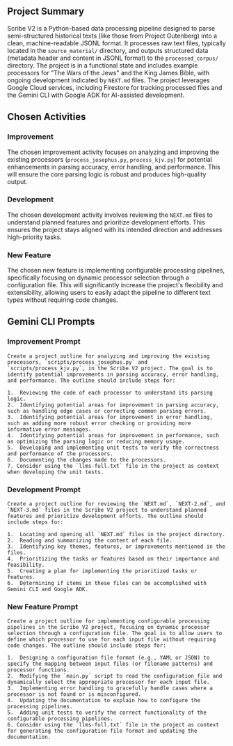## Project Summary

Scribe V2 is a Python-based data processing pipeline designed to parse semi-structured historical texts (like those from Project Gutenberg) into a clean, machine-readable JSONL format. It processes raw text files, typically located in the `source_material/` directory, and outputs structured data (metadata header and content in JSONL format) to the `processed_corpus/` directory. The project is in a functional state and includes example processors for "The Wars of the Jews" and the King James Bible, with ongoing development indicated by `NEXT.md` files. The project leverages Google Cloud services, including Firestore for tracking processed files and the Gemini CLI with Google ADK for AI-assisted development.

## Chosen Activities

### Improvement

The chosen improvement activity focuses on analyzing and improving the existing processors (`process_josephus.py`, `process_kjv.py`) for potential enhancements in parsing accuracy, error handling, and performance. This will ensure the core parsing logic is robust and produces high-quality output.

### Development

The chosen development activity involves reviewing the `NEXT.md` files to understand planned features and prioritize development efforts. This ensures the project stays aligned with its intended direction and addresses high-priority tasks.

### New Feature

The chosen new feature is implementing configurable processing pipelines, specifically focusing on dynamic processor selection through a configuration file. This will significantly increase the project's flexibility and extensibility, allowing users to easily adapt the pipeline to different text types without requiring code changes.

## Gemini CLI Prompts

### Improvement Prompt

```
Create a project outline for analyzing and improving the existing processors, `scripts/process_josephus.py` and `scripts/process_kjv.py`, in the Scribe V2 project. The goal is to identify potential improvements in parsing accuracy, error handling, and performance. The outline should include steps for:

1.  Reviewing the code of each processor to understand its parsing logic.
2.  Identifying potential areas for improvement in parsing accuracy, such as handling edge cases or correcting common parsing errors.
3.  Identifying potential areas for improvement in error handling, such as adding more robust error checking or providing more informative error messages.
4.  Identifying potential areas for improvement in performance, such as optimizing the parsing logic or reducing memory usage.
5.  Developing and implementing unit tests to verify the correctness and performance of the processors.
6.  Documenting the changes made to the processors.
7. Consider using the `llms-full.txt` file in the project as context when developing the unit tests.
```

### Development Prompt

```
Create a project outline for reviewing the `NEXT.md`, `NEXT-2.md`, and `NEXT-3.md` files in the Scribe V2 project to understand planned features and prioritize development efforts. The outline should include steps for:

1.  Locating and opening all `NEXT.md` files in the project directory.
2.  Reading and summarizing the content of each file.
3.  Identifying key themes, features, or improvements mentioned in the files.
4.  Prioritizing the tasks or features based on their importance and feasibility.
5.  Creating a plan for implementing the prioritized tasks or features.
6.  Determining if items in these files can be accomplished with Gemini CLI and Google ADK.
```

### New Feature Prompt

```
Create a project outline for implementing configurable processing pipelines in the Scribe V2 project, focusing on dynamic processor selection through a configuration file. The goal is to allow users to define which processor to use for each input file without requiring code changes. The outline should include steps for:

1.  Designing a configuration file format (e.g., YAML or JSON) to specify the mapping between input files (or filename patterns) and processor functions.
2.  Modifying the `main.py` script to read the configuration file and dynamically select the appropriate processor for each input file.
3.  Implementing error handling to gracefully handle cases where a processor is not found or is misconfigured.
4.  Updating the documentation to explain how to configure the processing pipelines.
5.  Adding unit tests to verify the correct functionality of the configurable processing pipelines.
6. Consider using the `llms-full.txt` file in the project as context for generating the configuration file format and updating the documentation.
```
